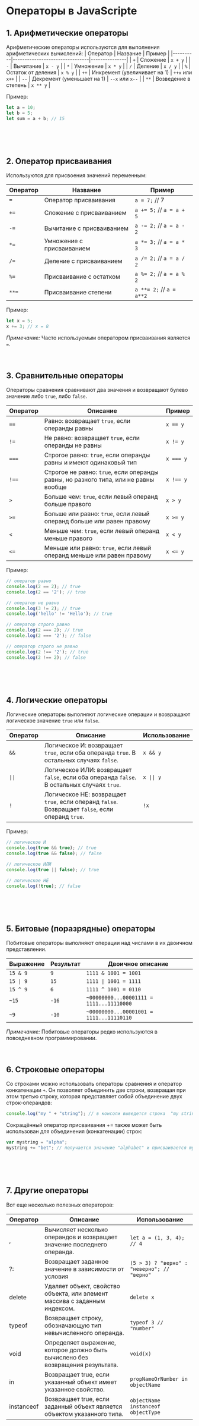 # Операторы в JavaScripte


## 1. Арифметические операторы

Арифметические операторы используются для выполнения арифметических вычислений:
| Оператор | Название                       | Пример        |
|----------|--------------------------------|---------------|
| `+`      | Сложение                       | `x + y`      |
| `-`      | Вычитание                      | `x - y`      |
| `*`      | Умножение                      | `x * y`      |
| `/`      | Деление                        | `x / y`      |
| `%`      | Остаток от деления             | `x % y`      |
| `++`     | Инкремент (увеличивает на 1)   | `++x` или `x++` |
| `--`     | Декремент (уменьшает на 1)     | `--x` или `x--` |
| `**`     | Возведение в степень           | `x ** y`     |

Пример:
```javascript
let a = 10;
let b = 5;
let sum = a + b; // 15
```
<br>
<br>
<br>

## 2. Оператор присваивания

Используются для присвоения значений переменным:

| Оператор | Название                     | Пример                    |
|----------|------------------------------|---------------------------|
| `=`      | Оператор присваивания        | `a = 7;` // 7            |
| `+=`     | Сложение с присваиванием     | `a += 5;` // `a = a + 5` |
| `-=`     | Вычитание с присваиванием    | `a -= 2;` // `a = a - 2` |
| `*=`     | Умножение с присваиванием    | `a *= 3;` // `a = a * 3` |
| `/=`     | Деление с присваиванием      | `a /= 2;` // `a = a / 2` |
| `%=`     | Присваивание с остатком      | `a %= 2;` // `a = a % 2` |
| `**=`    | Присваивание степени         | `a **= 2;` // `a = a**2` |

Пример:
```javascript
let x = 5;
x += 3; // x = 8
```

*Примечание:* Часто используемым оператором присваивания является `=`.
<br>
<br>
<br>

## 3. Сравнительные операторы

Операторы сравнения сравнивают два значения и возвращают булево значение либо `true`, либо `false`. 

| Оператор | Описание                                                                                      | Пример        |
|----------|-----------------------------------------------------------------------------------------------|---------------|
| `==`     | Равно: возвращает `true`, если операнды равны                                                | `x == y`      |
| `!=`     | Не равно: возвращает `true`, если операнды не равны                                          | `x != y`      |
| `===`    | Строгое равно: `true`, если операнды равны и имеют одинаковый тип                            | `x === y`     |
| `!==`    | Строгое не равно: `true`, если операнды равны, но разного типа, или не равны вообще          | `x !== y`     |
| `>`      | Больше чем: `true`, если левый операнд больше правого                                        | `x > y`       |
| `>=`     | Больше или равно: `true`, если левый операнд больше или равен правому                        | `x >= y`      |
| `<`      | Меньше чем: `true`, если левый операнд меньше правого                                        | `x < y`       |
| `<=`     | Меньше или равно: `true`, если левый операнд меньше или равен правому                        | `x <= y`      |

Пример:
```javascript
// оператор равно
console.log(2 == 2); // true
console.log(2 == '2'); // true

// оператор не равно
console.log(3 != 2); // true
console.log('hello' != 'Hello'); // true

// оператор строго равно
console.log(2 === 2); // true
console.log(2 === '2'); // false

// оператор строго не равно
console.log(2 !== '2'); // true
console.log(2 !== 2); // false
```
<br>
<br>
<br>

## 4. Логические операторы

Логические операторы выполняют логические операции и возвращают логическое значение `true` или `false`.

| Оператор | Описание                                                                               | Использование |
|----------|----------------------------------------------------------------------------------------|---------------|
| `&&`     | Логическое И: возвращает `true`, если оба операнда `true`. В остальных случаях `false`. | `x && y`      |
| `\|\|`   | Логическое ИЛИ: возвращает `false`, если оба операнда `false`. В остальных случаях `true`. | `x \|\| y`  |
| `!`      | Логическое НЕ: возвращает `true`, если операнд `false`. Возвращает `false`, если операнд `true`. | `!x` |

Пример:
```javascript
// логическое И
console.log(true && true); // true
console.log(true && false); // false

// логическое ИЛИ
console.log(true || false); // true

// логическое НЕ
console.log(!true); // false
```
<br>
<br>
<br>

## 5. Битовые (поразрядные) операторы

Побитовые операторы выполняют операции над числами в их двоичном представлении.

| Выражение | Результат | Двоичное описание                                   |
|-----------|-----------|----------------------------------------------------|
| `15 & 9`  | `9`       | `1111 & 1001 = 1001`                               |
| `15 \| 9`  | `15`      | `1111 \| 1001 = 1111`                               |
| `15 ^ 9`  | `6`       | `1111 ^ 1001 = 0110`                               |
| `~15`     | `-16`     | `~00000000...00001111 = 1111...11110000`           |
| `~9`      | `-10`     | `~00000000...00001001 = 1111...11110110`           |

*Примечание:* Побитовые операторы редко используются в повседневном программировании.
<br>
<br>
<br>

## 6. Строковые операторы

Со строками можно использовать операторы сравнения и оператор конкатенации `+`. Он позволяет объединить две строки, возвращая при этом третью строку, которая представляет собой объединение двух строк-операндов:

```javascript
console.log("my " + "string"); // в консоли выведется строка  "my string".
```

Сокращённый оператор присваивания += также может быть использован для объединения (конкатенации) строк:

```javascript
var mystring = "alpha";
mystring += "bet"; // получается значение "alphabet" и присваивается mystring.
```
<br>
<br>
<br>

## 7. Другие операторы

Вот еще несколько полезных операторов:

| Оператор    | Описание                                                                                      | Использование                                  |
|-------------|------------------------------------------------------------------------------------------------|-----------------------------------------------|
| ,           | Вычисляет несколько операндов и возвращает значение последнего операнда.                       | `let a = (1, 3, 4); // 4`                    |
| ?:          | Возвращает заданное значение в зависимости от условия                                          | `(5 > 3) ? "верно" : "неверно"; // "верно"`  |
| delete      | Удаляет объект, свойство объекта, или элемент массива с заданным индексом.                     | `delete x`                                   |
| typeof      | Возвращает строку, обозначающую тип невычисленного операнда.                                   | `typeof 3 // "number"`                       |
| void        | Определяет выражение, которое должно быть вычислено без возвращения результата.                | `void(x)`                                    |
| in          | Возвращает true, если указанный объект имеет указанное свойство.                               | `propNameOrNumber in objectName`             |
| instanceof  | Возвращает true, если заданный объект является объектом указанного типа.                       | `objectName instanceof objectType`           |

<br>
<br>
<br>

# Динамическая типизация в JavaScripte

Динамическая типизация данных означает, что тип переменной может быть изменен в процессе выполнения программы. В языках с динамической типизацией, таких как JavaScript, переменной можно присвоить значение одного типа, а затем присвоить ей значение другого типа. JavaScript сам определяет тип данных на основе присвоенного значения.

```javascript
let value = "Hello, world!"; // value имеет тип string
console.log(typeof value); // "string"

value = 40; // теперь value имеет тип number
console.log(typeof value); // "number"

value = true; // теперь value имеет тип boolean
console.log(typeof value); // "boolean"
```